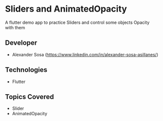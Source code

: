# Sliders and AnimatedOpacity
A flutter demo app to practice Sliders and control some objects Opacity with them

## Developer
- Alexander Sosa (https://www.linkedin.com/in/alexander-sosa-asillanes/)

## Technologies
- Flutter

## Topics Covered
- Slider
- AnimatedOpacity
